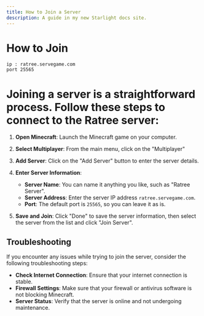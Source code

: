 ```yaml
---
title: How to Join a Server
description: A guide in my new Starlight docs site. 
---
```

# How to Join
```
ip : ratree.servegame.com
port 25565
```
# Joining a server is a straightforward process. Follow these steps to connect to the Ratree server:

1. **Open Minecraft**: Launch the Minecraft game on your computer.

2. **Select Multiplayer**: From the main menu, click on the "Multiplayer"

3. **Add Server**: Click on the "Add Server" button to enter the server details.

4. **Enter Server Information**:
   - **Server Name**: You can name it anything you like, such as "Ratree Server".
   - **Server Address**: Enter the server IP address `ratree.servegame.com`.
   - **Port**: The default port is `25565`, so you can leave it as is.

5. **Save and Join**: Click "Done" to save the server information, then select the server from the list and click "Join Server".

## Troubleshooting

If you encounter any issues while trying to join the server, consider the following troubleshooting steps:
- **Check Internet Connection**: Ensure that your internet connection is stable.
- **Firewall Settings**: Make sure that your firewall or antivirus software is not blocking Minecraft.
- **Server Status**: Verify that the server is online and not undergoing maintenance.
